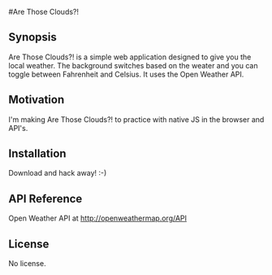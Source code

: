#Are Those Clouds?!

## Synopsis
Are Those Clouds?! is a simple web application designed to give you the local weather. The background switches based on the weater and you can toggle between Fahrenheit and Celsius. It uses the Open Weather API. 

## Motivation
I'm making Are Those Clouds?! to practice with native JS in the browser and API's.

## Installation

Download and hack away! :-)

## API Reference

Open Weather API at http://openweathermap.org/API

## License

No license.
